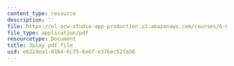 ```yaml
---
content_type: resource
description: ''
file: https://ol-ocw-studio-app-production.s3.amazonaws.com/courses/6-002-circuits-and-electronics-spring-2007/e6224ea101646c756e6fe376ec52fa56_AfQxyVuLeCs.pdf
file_type: application/pdf
resourcetype: Document
title: 3play pdf file
uid: e6224ea1-0164-6c75-6e6f-e376ec52fa56
---
```

